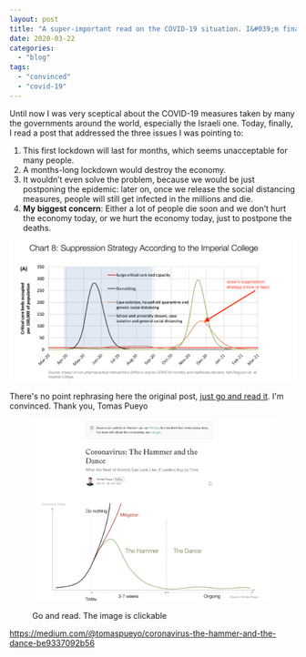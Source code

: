 ```yaml
---
layout: post
title: "A super-important read on the COVID-19 situation. I&#039;m finally convinced"
date: 2020-03-22
categories: 
  - "blog"
tags: 
  - "convinced"
  - "covid-19"
---
```


Until now I was very sceptical about the COVID-19 measures taken by many the governments around the world, especially the Israeli one. Today, finally, I read a post that addressed the three issues I was pointing to:

1. This first lockdown will last for months, which seems unacceptable for many people.
2. A months-long lockdown would destroy the economy.
3. It wouldn’t even solve the problem, because we would be just postponing the epidemic: later on, once we release the social distancing measures, people will still get infected in the millions and die.
4. **My biggest concern**: Either a lot of people die soon and we don’t hurt the economy today, or we hurt the economy today, just to postpone the deaths.

![](/assets/images/2020/03/screen-shot-2020-03-22-at-15.45.07.png?w=1024)

There's no point rephrasing here the original post, [just go and read it](https://medium.com/@tomaspueyo/coronavirus-the-hammer-and-the-dance-be9337092b56). I'm convinced. Thank you, Tomas Pueyo

<figure>

[![](/assets/images/2020/03/image-13.png?w=1024)](https://medium.com/@tomaspueyo/coronavirus-the-hammer-and-the-dance-be9337092b56)

<figcaption>

Go and read. The image is clickable

</figcaption>

</figure>

https://medium.com/@tomaspueyo/coronavirus-the-hammer-and-the-dance-be9337092b56
